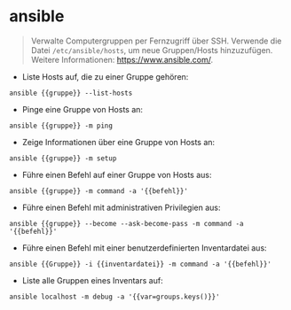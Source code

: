 # ansible

> Verwalte Computergruppen per Fernzugriff über SSH.
> Verwende die Datei `/etc/ansible/hosts`, um neue Gruppen/Hosts hinzuzufügen.
> Weitere Informationen: <https://www.ansible.com/>.

- Liste Hosts auf, die zu einer Gruppe gehören:

`ansible {{gruppe}} --list-hosts`

- Pinge eine Gruppe von Hosts an:

`ansible {{gruppe}} -m ping`

- Zeige Informationen über eine Gruppe von Hosts an:

`ansible {{gruppe}} -m setup`

- Führe einen Befehl auf einer Gruppe von Hosts aus:

`ansible {{gruppe}} -m command -a '{{befehl}}'`

- Führe einen Befehl mit administrativen Privilegien aus:

`ansible {{gruppe}} --become --ask-become-pass -m command -a '{{befehl}}'`

- Führe einen Befehl mit einer benutzerdefinierten Inventardatei aus:

`ansible {{Gruppe}} -i {{inventardatei}} -m command -a '{{befehl}}'`

- Liste alle Gruppen eines Inventars auf:

`ansible localhost -m debug -a '{{var=groups.keys()}}'`
